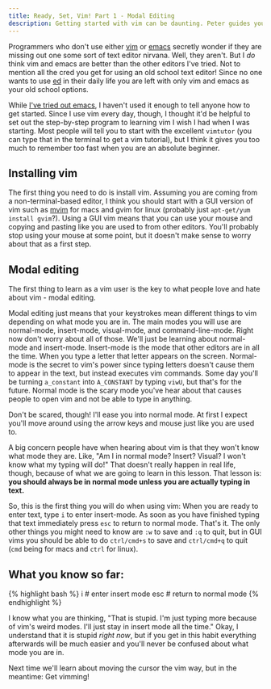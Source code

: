 ```yaml
---
title: Ready, Set, Vim! Part 1 - Modal Editing
description: Getting started with vim can be daunting. Peter guides you through small steps that won't overwhelm you. We start with modal editing.
---
```


Programmers who don't use either [vim](http://www.vim.org/) or [emacs](https://www.gnu.org/software/emacs/) secretly wonder if they are missing out one some sort of text editor nirvana. Well, they aren't. But I *do* think vim and emacs are better than the other editors I've tried. Not to mention all the cred you get for using an old school text editor! Since no one wants to use [ed](https://en.wikipedia.org/wiki/Ed_(text_editor)) in their daily life you are left with only vim and emacs as your old school options.

While [I've tried out emacs](/blog/trying-out-emacs/), I haven't used it enough to tell anyone how to get started. Since I use vim every day, though, I thought it'd be helpful to set out the step-by-step program to learning vim I wish I had when I was starting. Most people will tell you to start with the excellent `vimtutor` (you can type that in the terminal to get a vim tutorial), but I think it gives you too much to remember too fast when you are an absolute beginner.

<h2 class="lead">Installing vim</h2>

The first thing you need to do is install vim. Assuming you are coming from a non-terminal-based editor, I think you should start with a GUI version of vim such as [mvim](https://github.com/b4winckler/macvim) for macs and gvim for linux (probably just `apt-get/yum install gvim`?). Using a GUI vim means that you can use your mouse and copying and pasting like you are used to from other editors. You'll probably stop using your mouse at some point, but it doesn't make sense to worry about that as a first step.

<h2 class="lead">Modal editing</h2>

The first thing to learn as a vim user is the key to what people love and hate about vim - modal editing.

Modal editing just means that your keystrokes mean different things to vim depending on what mode you are in. The main modes you will use are normal-mode, insert-mode, visual-mode, and command-line-mode. Right now don't worry about all of those. We'll just be learning about normal-mode and insert-mode. Insert-mode is the mode that other editors are in all the time. When you type a letter that letter appears on the screen. Normal-mode is the secret to vim's power since typing letters doesn't cause them to appear in the text, but instead executes vim commands. Some day you'll be turning `a_constant` into `A_CONSTANT` by typing `viwU`, but that's for the future. Normal mode is the scary mode you've hear about that causes people to open vim and not be able to type in anything.

Don't be scared, though! I'll ease you into normal mode. At first I expect you'll move around using the arrow keys and mouse just like you are used to.

A big concern people have when hearing about vim is that they won't know what mode they are. Like, "Am I in normal mode? Insert? Visual? I won't know what my typing will do!" That doesn't really happen in real life, though, because of what we are going to learn in this lesson. That lesson is: **you should always be in normal mode unless you are actually typing in text.**

So, this is the first thing you will do when using vim: When you are ready to enter text, type `i` to enter insert-mode. As soon as you have finished typing that text immediately press `esc` to return to normal mode. That's it. The only other things you might need to know are `:w` to save and `:q` to quit, but in GUI vims you should be able to do `ctrl/cmd+s` to save and `ctrl/cmd+q` to quit (`cmd` being for macs and `ctrl` for linux).

<h2 class="lead">What you know so far:</h2>

{% highlight bash %}
i # enter insert mode
esc # return to normal mode
{% endhighlight %}

I know what you are thinking, "That is stupid. I'm just typing more because of vim's weird modes. I'll just stay in insert mode all the time." Okay, I understand that it is stupid *right now*, but if you get in this habit everything afterwards will be much easier and you'll never be confused about what mode you are in.

Next time we'll learn about moving the cursor the vim way, but in the meantime: Get vimming!

